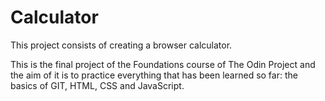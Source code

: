 # Calculator
This project consists of creating a browser calculator.

This is the final project of the Foundations course of The Odin Project and the aim of it is to practice everything that has been learned so far: the basics of GIT, HTML, CSS and JavaScript.